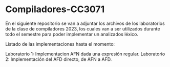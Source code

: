 # Compiladores-CC3071

En el siguiente repositorio se van a adjuntar los archivos de los laboratorios de la clase de compiladores 2023, 
los cuales van a ser utilizados durante todo el semestre para poder implementar un analizados léxico.

Listado de las implementaciones hasta el momento:

Laboratorio 1: Implementacion AFN dada una expresión regular.
Laboratorio 2: Implementación del AFD directo, de AFN a AFD.
